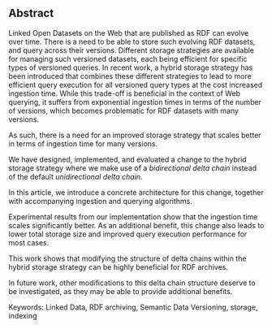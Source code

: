 ## Abstract
<!-- Context      -->
Linked Open Datasets on the Web that are published as RDF can evolve over time.
There is a need to be able to store such evolving RDF datasets,
and query across their versions.
Different storage strategies are available for managing such versioned datasets,
each being efficient for specific types of versioned queries.
In recent work, a hybrid storage strategy has been introduced that combines these different strategies
to lead to more efficient query execution for all versioned query types at the cost increased ingestion time.
While this trade-off is beneficial in the context of Web querying,
it suffers from exponential ingestion times in terms of the number of versions,
which becomes problematic for RDF datasets with many versions.
<!-- Need         -->
As such, there is a need for an improved storage strategy that scales better in terms of ingestion time for many versions.
<!-- Task         -->
We have designed, implemented, and evaluated a change to the hybrid storage strategy
where we make use of a _bidirectional delta chain_
instead of the default _unidirectional delta chain_.
<!-- Object       -->
In this article,
we introduce a concrete architecture for this change,
together with accompanying ingestion and querying algorithms.
<!-- Findings     -->
Experimental results from our implementation
show that the ingestion time scales significantly better.
As an additional benefit,
this change also leads to lower total storage size and improved query execution performance for most cases.
<!-- Conclusion   -->
This work shows that modifying the structure of delta chains within the hybrid storage strategy
can be highly beneficial for RDF archives.
<!-- Perspectives -->
In future work,
other modifications to this delta chain structure deserve to be investigated,
as they may be able to provide additional benefits.

<span id="keywords"><span class="title">Keywords:</span> Linked Data, RDF archiving, Semantic Data Versioning, storage, indexing</span>
